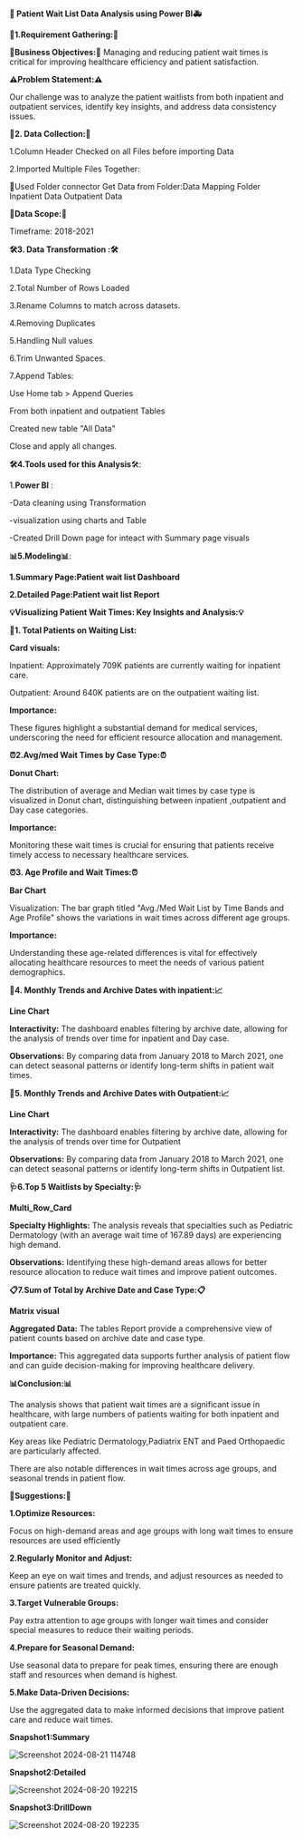 **🏥 Patient Wait List Data Analysis using Power BI🚑**

 **📝1.Requirement Gathering:📝** 

**💼Business Objectives:💼**
Managing and reducing patient wait times is critical for improving healthcare efficiency and patient satisfaction. 

**⚠️Problem Statement:⚠️**

Our challenge was to analyze the patient waitlists from both inpatient and outpatient services, identify key insights, and address data consistency issues.

**📂2. Data Collection:📂**

1.Column Header Checked on all Files before importing Data 

2.Imported Multiple Files Together: 

📂Used Folder connector
Get Data from Folder:Data Mapping Folder
Inpatient Data
Outpatient Data

**📅Data Scope:📅**

Timeframe: 2018-2021

**🛠️3. Data Transformation :🛠️**

 1.Data Type Checking

 2.Total Number of Rows Loaded

 3.Rename Columns to match across datasets.

 4.Removing Duplicates

 5.Handling Null values

 6.Trim Unwanted Spaces.

 7.Append Tables:

 Use Home tab > Append Queries

 From both inpatient and outpatient Tables

 Created new table "All Data"

 Close and apply all changes.

**🛠️4.Tools used for this Analysis**🛠️:

 1.**Power BI** :

  -Data cleaning using Transformation

  -visualization using charts and Table

  -Created Drill Down page for inteact with Summary page visuals

**📊5.Modeling📊**:

**1.Summary Page:Patient wait list Dashboard**

**2.Detailed Page:Patient wait list Report**


**💡Visualizing Patient Wait Times: Key Insights and Analysis:💡**

👥**1. Total Patients on Waiting List:**

**Card visuals:**

Inpatient: Approximately 709K patients are currently waiting for inpatient care.

Outpatient: Around 640K patients are on the outpatient waiting list.

**Importance:**

These figures highlight a substantial demand for medical services, underscoring the need for efficient resource allocation and management.

**⏰2.Avg/med Wait Times by Case Type:⏰**

**Donut Chart:**

The distribution of average and Median wait times by case type is visualized in Donut chart, distinguishing between inpatient ,outpatient and Day case categories.

**Importance:**

Monitoring these wait times is crucial for ensuring that patients receive timely access to necessary healthcare services.

**⏰3. Age Profile and Wait Times:⏰**

**Bar Chart**

Visualization: The bar graph titled "Avg./Med Wait List by Time Bands and Age Profile" shows the variations in wait times across different age groups.

**Importance:**

 Understanding these age-related differences is vital for effectively allocating healthcare resources to meet the needs of various patient demographics.

**📅4. Monthly Trends and Archive Dates with inpatient:📈**

**Line Chart**

**Interactivity:** The dashboard enables filtering by archive date, allowing for the analysis of trends over time for inpatient and Day case.

**Observations:** By comparing data from January 2018 to March 2021, one can detect seasonal patterns or identify long-term shifts in patient wait times.

**📅5. Monthly Trends and Archive Dates with Outpatient:📈**

**Line Chart**

**Interactivity:** The dashboard enables filtering by archive date, allowing for the analysis of trends over time for Outpatient 

**Observations:** By comparing data from January 2018 to March 2021, one can detect seasonal patterns or identify long-term shifts in Outpatient list.

**🩺6.Top 5 Waitlists by Specialty:🩺**

**Multi_Row_Card**

**Specialty Highlights:** The analysis reveals that specialties such as Pediatric Dermatology (with an average wait time of 167.89 days) are experiencing high demand.

**Observations:** Identifying these high-demand areas allows for better resource allocation to reduce wait times and improve patient outcomes.

**📋7.Sum of Total by Archive Date and Case Type:📋**

**Matrix visual**

**Aggregated Data:** The tables Report provide a comprehensive view of patient counts based on archive date and case type.

**Importance:** This aggregated data supports further analysis of patient flow and can guide decision-making for improving healthcare delivery.

**📊Conclusion:📊**

The analysis shows that patient wait times are a significant issue in healthcare, with large numbers of patients waiting for both inpatient and outpatient care. 

Key areas like Pediatric Dermatology,Padiatrix ENT and Paed Orthopaedic are particularly affected. 

There are also notable differences in wait times across age groups, and seasonal trends in patient flow.


**📝Suggestions:📝**

**1.Optimize Resources:**

Focus on high-demand areas and age groups with long wait times to ensure resources are used efficiently

**2.Regularly Monitor and Adjust:**

Keep an eye on wait times and trends, and adjust resources as needed to ensure patients are treated quickly.

**3.Target Vulnerable Groups:**

Pay extra attention to age groups with longer wait times and consider special measures to reduce their waiting periods.

**4.Prepare for Seasonal Demand:**

Use seasonal data to prepare for peak times, ensuring there are enough staff and resources when demand is highest.

**5.Make Data-Driven Decisions:**

Use the aggregated data to make informed decisions that improve patient care and reduce wait times.




**Snapshot1:Summary**

![Screenshot 2024-08-21 114748](https://github.com/user-attachments/assets/cad41c9b-4cba-4a36-88c7-d223c3008140)



**Snapshot2:Detailed**

![Screenshot 2024-08-20 192215](https://github.com/user-attachments/assets/25f444cb-15a1-4343-b258-2377a142f090)

**Snapshot3:DrillDown**

![Screenshot 2024-08-20 192235](https://github.com/user-attachments/assets/c78a9bdb-7bdc-4601-b80d-78201c325f58)
